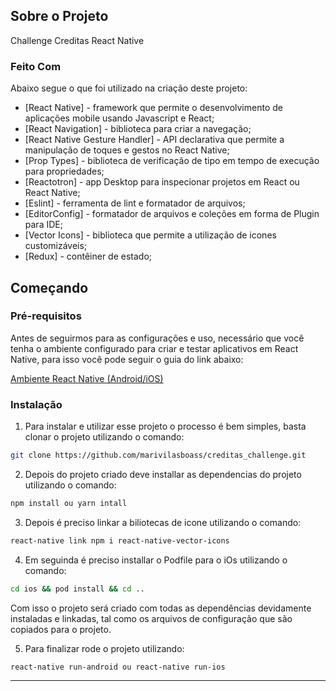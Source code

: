 <!-- ABOUT THE PROJECT -->

## Sobre o Projeto

Challenge Creditas React Native

### Feito Com

Abaixo segue o que foi utilizado na criação deste projeto:

- [React Native] - framework que permite o desenvolvimento de aplicações mobile usando Javascript e React;
- [React Navigation] - biblioteca para criar a navegação;
- [React Native Gesture Handler] - API declarativa que permite a manipulação de toques e gestos no React Native;
- [Prop Types] - biblioteca de verificação de tipo em tempo de execução para propriedades;
- [Reactotron] - app Desktop para inspecionar projetos em React ou React Native;
- [Eslint] - ferramenta de lint e formatador de arquivos;
- [EditorConfig] - formatador de arquivos e coleções em forma de Plugin para IDE;
- [Vector Icons] - biblioteca que permite a utilização de icones customizáveis;
- [Redux] - contêiner de estado;

<!-- GETTING STARTED -->

## Começando


### Pré-requisitos

Antes de seguirmos para as configurações e uso, necessário que você tenha o ambiente configurado para criar e testar aplicativos em React Native, para isso você pode seguir o guia do link abaixo:

[Ambiente React Native (Android/iOS)](https://github.com/Rocketseat/ambiente-react-native)


### Instalação

1. Para instalar e utilizar esse projeto o processo é bem simples, basta clonar o projeto utilizando o comando:

```sh
git clone https://github.com/marivilasboass/creditas_challenge.git
```

2. Depois do projeto criado deve installar as dependencias do projeto utilizando o comando:

```sh
npm install ou yarn intall
```

3. Depois é preciso linkar a biliotecas de icone utilizando o comando:

```sh
react-native link npm i react-native-vector-icons
```

4. Em seguinda é preciso installar o Podfile para o iOs utilizando o comando:

```sh
cd ios && pod install && cd ..
```

Com isso o projeto será criado com todas as dependências devidamente instaladas e linkadas, tal como os arquivos de configuração que são copiados para o projeto.


5. Para finalizar rode o projeto utilizando:

```sh
react-native run-android ou react-native run-ios
```
---
